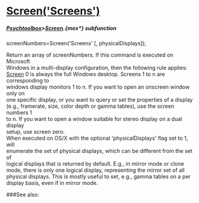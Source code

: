 # [Screen('Screens')](Screen-Screens) 
##### [Psychtoolbox](Psychtoolbox)>[Screen](Screen).{mex*} subfunction

screenNumbers=Screen('Screens' [, physicalDisplays]);

Return an array of screenNumbers. If this command is executed on Microsoft  
Windows in a multi-display configuration, then the following rule applies:  
[Screen](Screen) 0 is always the full Windows desktop. Screens 1 to n are corresponding to  
windows display monitors 1 to n. If you want to open an onscreen window only on  
one specific display, or you want to query or set the properties of a display  
(e.g., framerate, size, color depth or gamma tables), use the screen numbers 1  
to n. If you want to open a window suitable for stereo display on a dual display  
setup, use screen zero.  
When executed on OS/X with the optional 'physicalDisplays' flag set to 1, will  
enumerate the set of physical displays, which can be different from the set of  
logical displays that is returned by default. E.g., in mirror mode or clone  
mode, there is only one logical display, representing the mirror set of all  
physical displays. This is mostly useful to set, e.g., gamma tables on a per  
display basis, even if in mirror mode.  
  


###See also:

